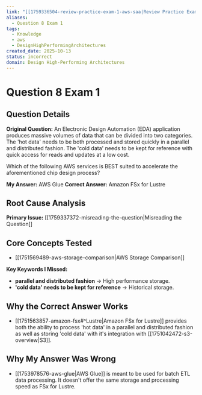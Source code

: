 ```yaml
---
link: "[[1759336504-review-practice-exam-1-aws-saa|Review Practice Exam 1 AWS SAA]]"
aliases:
  - Question 8 Exam 1
tags:
  - Knowledge
  - aws
  - DesignHighPerformingArchitectures
created_date: 2025-10-13
status: incorrect
domain: Design High-Performing Architectures
---
```

# Question 8 Exam 1
## Question Details
**Original Question:**
An Electronic Design Automation (EDA) application produces massive volumes of data that can be divided into two categories. The 'hot data' needs to be both processed and stored quickly in a parallel and distributed fashion. The 'cold data' needs to be kept for reference with quick access for reads and updates at a low cost.

Which of the following AWS services is BEST suited to accelerate the aforementioned chip design process?

**My Answer:** AWS Glue
**Correct Answer:** Amazon FSx for Lustre
## Root Cause Analysis
**Primary Issue:** [[1759337372-misreading-the-question|Misreading the Question]]
## Core Concepts Tested
- [[1751569489-aws-storage-comparison|AWS Storage Comparison]]

**Key Keywords I Missed:**
- **parallel and distributed fashion** -> High performance storage.
- **'cold data' needs to be kept for reference** -> Historical storage.
## Why the Correct Answer Works
- [[1751563857-amazon-fsx#^Lustre|Amazon FSx for Lustre]] provides both the ability to process 'hot data' in a parallel and distributed fashion as well as storing 'cold data' with it's integration with [[1751042472-s3-overview|S3]].
## Why My Answer Was Wrong
- [[1753978576-aws-glue|AWS Glue]] is meant to be used for batch ETL data processing. It doesn't offer the same storage and processing speed as FSx for Lustre.
